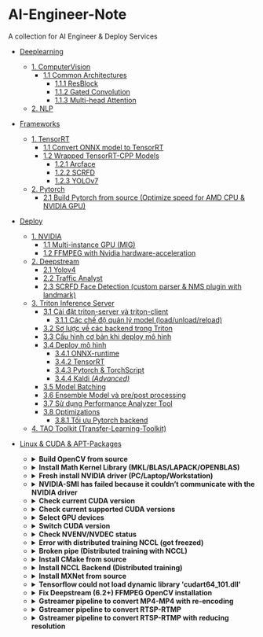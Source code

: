 # AI-Engineer-Note

A collection for AI Engineer & Deploy Services 


- [Deeplearning](Deeplearning)
    + [1. ComputerVision](Deeplearning/ComputerVision)
        + [1.1 Common Architectures](Deeplearning/ComputerVision)
            + [1.1.1 ResBlock](Deeplearning/ComputerVision/docs/resblock.md)
            + [1.1.2 Gated Convolution](Deeplearning/ComputerVision/docs/gated_convolution.md)
            + [1.1.3 Multi-head Attention](Deeplearning/ComputerVision/docs/multihead_attn.md)
    + [2. NLP](Deeplearning/NLP)
- [Frameworks](Framework)
    + [1. TensorRT](Framework/TensorRT)
        + [1.1 Convert ONNX model to TensorRT](Framework/TensorRT/docs/tutorial.md)
        + [1.2 Wrapped TensorRT-CPP Models](https://github.com/NNDam/TensorRT-CPP)
            + [1.2.1 Arcface](https://github.com/NNDam/TensorRT-CPP/tree/main/Arcface)
            + [1.2.2 SCRFD](https://github.com/NNDam/TensorRT-CPP/tree/main/SCRFD)
            + [1.2.3 YOLOv7](https://github.com/NNDam/TensorRT-CPP/tree/main/YOLOv7)
    + [2. Pytorch](Framework/Pytorch)
        + [2.1 Build Pytorch from source (Optimize speed for AMD CPU & NVIDIA GPU)](Framework/Pytorch/docs/build_from_source.md)
- [Deploy](Deploy)
    + [1. NVIDIA](Deploy/NVIDIA)
        + [1.1 Multi-instance GPU (MIG)](Deploy/NVIDIA/docs/multi_instance_gpu.md)
        + [1.2 FFMPEG with Nvidia hardware-acceleration](Deploy/NVIDIA/docs/nvidia_video_sdk.md)
    + [2. Deepstream](Deploy/Deepstream)
        + [2.1 Yolov4](Deploy/Deepstream/sample-yolov4)
        + [2.2 Traffic Analyst](Deploy/Deepstream/sample-ALPR)
        + [2.3 SCRFD Face Detection (custom parser & NMS plugin with landmark)](Deploy/Deepstream/sample-scrfd)
    + [3. Triton Inference Server](Deploy/Triton-inference-server)
        - [3.1 Cài đặt triton-server và triton-client](Deploy/Triton-inference-server/docs/install.md)
            + [3.1.1 Các chế độ quản lý model (load/unload/reload)](Deploy/Triton-inference-server/docs/model_management.md)
        - [3.2 Sơ lược về các backend trong Triton](Deploy/Triton-inference-server/docs/backend.md)
        - [3.3 Cấu hình cơ bản khi deploy mô hình](Deploy/Triton-inference-server/docs/model_configuration.md)
        - [3.4 Deploy mô hình](#)
            - [3.4.1 ONNX-runtime](Deploy/Triton-inference-server/docs/triton_onnx.md)
            - [3.4.2 TensorRT](Deploy/Triton-inference-server/docs/triton_tensorrt.md)
            - [3.4.3 Pytorch & TorchScript](Deploy/Triton-inference-server/docs/triton_pytorch.md)
            - [3.4.4 Kaldi <i>(Advanced)</i>](Deploy/Triton-inference-server/docs/triton_kaldi.md)
        - [3.5 Model Batching](Deploy/Triton-inference-server/docs/model_batching.md)
        - [3.6 Ensemble Model và pre/post processing](Deploy/Triton-inference-server/docs/model_ensemble.md)
        - [3.7 Sử dụng Performance Analyzer Tool](Deploy/Triton-inference-server/docs/perf_analyzer.md)
        - [3.8 Optimizations](#)
            + [3.8.1 Tối ưu Pytorch backend](Deploy/Triton-inference-server/docs/optimization_pytorch.md)
    + [4. TAO Toolkit (Transfer-Learning-Toolkit)](Deploy/Transfer-Learning-Toolkit)

- [Linux & CUDA & APT-Packages](Linux)
    + <details><summary><b>Build OpenCV from source</b></summary>

        - [Build OpenCV from source](docs/build_opencv.md)
        
        </details>

    + <details><summary><b>Install Math Kernel Library (MKL/BLAS/LAPACK/OPENBLAS)</b></summary>
        You are recommended to install all Math Kernel Library and then compile framework (e.g pytorch, mxnet) from source using custom config for optimization.</br>
        Install all LAPACK+BLAS:
        
        ```
        sudo apt install libjpeg-dev libpng-dev libblas-dev libopenblas-dev libatlas-base-dev liblapack-dev liblapacke-dev gfortran 
        ```
        
        Install MKL:
        
        ```
        # Get the key
        wget https://apt.repos.intel.com/intel-gpg-keys/GPG-PUB-KEY-INTEL-SW-PRODUCTS-2019.PUB
        # now install that key
        apt-key add GPG-PUB-KEY-INTEL-SW-PRODUCTS-2019.PUB
        # now remove the public key file exit the root shell
        rm GPG-PUB-KEY-INTEL-SW-PRODUCTS-2019.PUB
        # Add to apt
        sudo wget https://apt.repos.intel.com/setup/intelproducts.list -O /etc/apt/sources.list.d/intelproducts.list
        sudo sh -c 'echo deb https://apt.repos.intel.com/mkl all main > /etc/apt/sources.list.d/intel-mkl.list'
        # Install
        sudo apt-get update
        sudo apt-get install intel-mkl-2020.4-912
        ```
        
        </details>

    + <details><summary><b>Fresh install NVIDIA driver (PC/Laptop/Workstation)</b></summary>

        ```
        # Remove old packages
        sudo apt-get remove --purge '^nvidia-.*'
        sudo apt-get install ubuntu-desktop
        sudo apt-get --purge remove "*cublas*" "cuda*"
        sudo apt-get --purge remove "*nvidia*"
        sudo add-apt-repository --remove ppa:graphics-drivers/ppa
        sudo rm /etc/X11/xorg.conf
        sudo apt autoremove
        sudo reboot
        
        # After restart
        sudo ubuntu-drivers devices
        sudo ubuntu-drivers autoinstall
        sudo reboot
        ```
        
        </details>

    + <details><summary><b>NVIDIA-SMI has failed because it couldn’t communicate with the NVIDIA driver</b></summary>
  
        First, make sure that you have "Fresh install NVIDIA driver". If not work, try this bellow
          
        - Make sure the package nvidia-prime is installed:
        
        ```
        sudo apt install nvidia-prime
        ```
        
        Afterwards, run
        ```
        sudo prime-select nvidia
        ```
        
        - Make sure that NVIDIA is not in blacklist
          
        ```
        grep nvidia /etc/modprobe.d/* /lib/modprobe.d/*
        ```
        
        to find a file containing ```blacklist nvidia``` and remove it, then run
        
        ```
        sudo update-initramfs -u
        ```
        
        - If get error ```This PCI I/O region assigned to your NVIDIA device is invalid```:
        
        ```
        sudo nano /etc/default/grub
        ```
        
        edit ```GRUB_CMDLINE_LINUX_DEFAULT="quiet splash pci=realloc=off"```
        
        ```
        sudo update-grub
        sudo reboot
        ```
        
        </details>

    + <details><summary><b>Check current CUDA version</b></summary>

        ```
        nvcc --version
        ```
        
        </details>

    + <details><summary><b>Check current supported CUDA versions</b></summary>

        ```
        ls /usr/local/
        ```
        
        </details>

    + <details><summary><b>Select GPU devices</b></summary>

        ```
        CUDA_VISIBLE_DEVICES=<index-of-devices> <command>
        CUDA_VISIBLE_DEVICES=0 python abc.py
        CUDA_VISIBLE_DEVICES=0 ./sample.sh
        CUDA_VISIBLE_DEVICES=0,1,2,3 python abc.py
        CUDA_VISIBLE_DEVICES=0,1,2,3 ./sample.sh
        ```
        
        </details>

    + <details><summary><b>Switch CUDA version</b></summary>

        ```
        CUDA_VER=11.3
        export PATH="/usr/local/cuda-$CUDA_VER/bin:$PATH"
        export LD_LIBRARY_PATH=/usr/local/cuda-$CUDA_VER/lib64${LD_LIBRARY_PATH:+:${LD_LIBRARY_PATH}}
        ```
        
        </details>

    + <details><summary><b>Check NVENV/NVDEC status</b></summary>
        
        ```
        nvidia-smi dmon
        ```
        see the tab **%enc** and **%dec**
        </details>

    + <details><summary><b>Error with distributed training NCCL (got freezed)</b></summary>
        
        ```
        export NCCL_P2P_DISABLE="1"
        ```
        
        </details>

    + <details><summary><b>Broken pipe (Distributed training with NCCL)</b></summary>
        Run training with args
        
        ```
        NCCL_DEBUG=INFO TORCH_CPP_LOG_LEVEL=INFO TORCH_DISTRIBUTED_DEBUG=INFO torchrun ...
        ```
        
        to gather **socket name** (e.g ```eno1```)
      
        ```
        NCCL INFO NET/IB : No device found.
        rnd3:77634:79720 [0] NCCL INFO NET/Socket : Using [0]eno1:10.9.3.241<0>
        rnd3:77634:79720 [0] NCCL INFO Using network Socket
        ```
        
        In other nodes, run with arg
      
        ```
        NCCL_SOCKET_IFNAME=eno1    
        ```
        
        </details>


    + <details><summary><b>Install CMake from source</b></summary>
        
        ```
        version=3.23
        build=2 ## don't modify from here
        mkdir ~/temp
        cd ~/temp
        wget https://cmake.org/files/v$version/cmake-$version.$build.tar.gz
        tar -xzvf cmake-$version.$build.tar.gz
        cd cmake-$version.$build/
        ./bootstrap
        make -j8
        sudo make install
        ```
        
        </details>
        
    + <details><summary><b>Install NCCL Backend (Distributed training)</b></summary>
        
        ```
        wget https://developer.download.nvidia.com/compute/cuda/repos/ubuntu2004/x86_64/cuda-keyring_1.0-1_all.deb
        sudo dpkg -i cuda-keyring_1.0-1_all.deb
        sudo apt-get update
        sudo apt install libnccl2 libnccl-dev
        ```
        
        </details>
        
    + <details><summary><b>Install MXNet from source</b></summary>
        
        ```
        git clone --recursive --branch 1.9.1 https://github.com/apache/incubator-mxnet.git mxnet
        cd mxnet
        cp config/linux_gpu.cmake config.cmake
        rm -rf build
        mkdir -p build && cd build
        cmake -DUSE_CUDA=ON -DUSE_CUDNN=OFF -DUSE_MKL_IF_AVAILABLE=OFF -DUSE_MKLDNN=OFF -DUSE_OPENMP=OFF -DUSE_OPENCV=ON -DUSE_BLAS=open ..
        make -j32
        cd ../python
        pip install --user -e .
        ```
        
        </details>

  
    + <details><summary><b>Tensorflow could not load dynamic library 'cudart64_101.dll'</b></summary>
        For above example tensorflow would require CUDA 10.1, please switch to CUDA 10.1 or change tensorflow version which compatible with CUDA version, check here: https://www.tensorflow.org/install/source#gpu
        </details>


    + <details><summary><b>Fix Deepstream (6.2+) FFMPEG OpenCV installation</b></summary>
        Fix some errors about undefined reference & not found of libavcodec, libavutil, libvpx, ...
          
        ```
        apt-get install --reinstall --no-install-recommends -y libavcodec58 libavcodec-dev libavformat58 libavformat-dev libavutil56 libavutil-dev gstreamer1.0-libav
        apt install --reinstall gstreamer1.0-plugins-good
        apt install --reinstall libvpx6 libx264-155 libx265-179 libmpg123-0 libmpeg2-4 libmpeg2encpp-2.1-0
        gst-inspect-1.0 | grep 264
        rm ~/.cache/gstreamer-1.0/registry.x86_64.bin
        apt install --reinstall libx264-155
        apt-get install gstreamer1.0-libav
        apt-get install --reinstall gstreamer1.0-plugins-ugly
        ```
        
        </details>

    + <details><summary><b>Gstreamer pipeline to convert MP4-MP4 with re-encoding</b></summary>

        ```
        gst-launch-1.0 filesrc location="<path-to-input>" ! qtdemux ! video/x-h264 ! h264parse ! avdec_h264 ! videoconvert ! x264enc ! h264parse ! qtmux ! filesink location=<path-to-output>
        ```
        
        </details>
  
    + <details><summary><b>Gstreamer pipeline to convert RTSP-RTMP</b></summary>

        ```
        gst-launch-1.0 rtspsrc location='rtsp://<path-to-rtsp-input>' ! rtph264depay ! h264parse ! flvmux ! rtmpsink location='rtmp://rtmp://<path-to-rtmp-output>'
        ```
        
        </details>

    + <details><summary><b>Gstreamer pipeline to convert RTSP-RTMP with reducing resolution</b></summary>

        ```
        gst-launch-1.0 rtspsrc location='rtsp://<path-to-rtsp-input>' ! rtpbin ! rtph264depay ! h264parse ! avdec_h264 ! videoconvert ! videoscale ! video/x-raw,width=640,height=640 ! x264enc ! h264parse ! flvmux streamable=true ! rtmpsink location='rtmp://<path-to-rtmp-output>'
        ```

        </details>  
